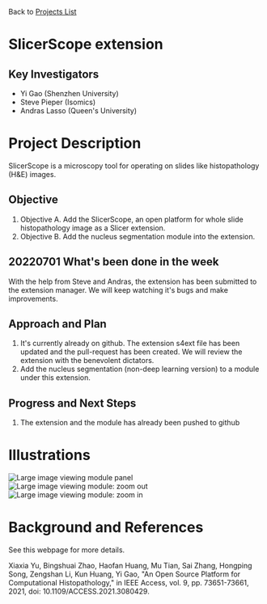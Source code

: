 Back to [Projects List](../../README.md#ProjectsList)

# SlicerScope extension

## Key Investigators

- Yi Gao (Shenzhen University)
- Steve Pieper (Isomics)
- Andras Lasso (Queen's University)

# Project Description

<!-- Add a short paragraph describing the project. -->
SlicerScope is a microscopy tool for operating on slides like histopathology (H&E) images.

## Objective

<!-- Describe here WHAT you would like to achieve (what you will have as end result). -->

1. Objective A. Add the SlicerScope, an open platform for whole slide histopathology image as a Slicer extension.
1. Objective B. Add the nucleus segmentation module into the extension.

## 20220701 What's been done in the week
With the help from Steve and Andras, the extension has been submitted to the extension manager. We will keep watching it's bugs and make improvements.


## Approach and Plan

<!-- Describe here HOW you would like to achieve the objectives stated above. -->

1. It's currently already on github. The extension s4ext file has been updated and the pull-request has been created. We will review the extension with the benevolent dictators.
1. Add the nucleus segmentation (non-deep learning version) to a module under this extension.


## Progress and Next Steps

<!-- Update this section as you make progress, describing of what you have ACTUALLY DONE. If there are specific steps that you could not complete then you can describe them here, too. -->


1. The extension and the module has already been pushed to github

# Illustrations

<!-- Add pictures and links to videos that demonstrate what has been accomplished.
![Description of picture](Example2.jpg)
![Some more images](Example2.jpg)
-->

![Large image viewing module panel](https://user-images.githubusercontent.com/920557/174559913-77ccaee3-5063-4fa5-b562-dd1ad3b24236.png)
![Large image viewing module: zoom out](https://user-images.githubusercontent.com/89077084/174545844-83a5f601-32ca-4d88-b328-b3a0cba0e922.png)
![Large image viewing module: zoom in](https://user-images.githubusercontent.com/89077084/174545870-063ae0a8-2e3d-49bd-8d61-08ca19c5dbb6.png)

# Background and References

<!-- If you developed any software, include link to the source code repository. If possible, also add links to sample data, and to any relevant publications. -->

See this webpage for more details.

Xiaxia Yu, Bingshuai Zhao, Haofan Huang, Mu Tian, Sai Zhang, Hongping Song, Zengshan Li, Kun Huang, Yi Gao, "An Open Source Platform for Computational Histopathology," in IEEE Access, vol. 9, pp. 73651-73661, 2021, doi: 10.1109/ACCESS.2021.3080429.
